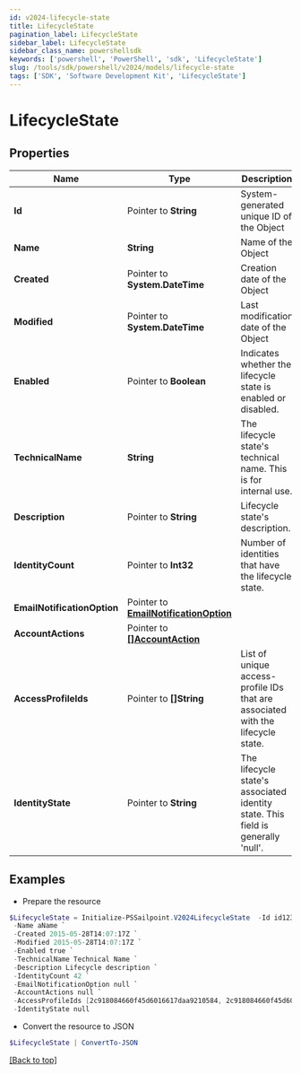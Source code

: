 ```yaml
---
id: v2024-lifecycle-state
title: LifecycleState
pagination_label: LifecycleState
sidebar_label: LifecycleState
sidebar_class_name: powershellsdk
keywords: ['powershell', 'PowerShell', 'sdk', 'LifecycleState'] 
slug: /tools/sdk/powershell/v2024/models/lifecycle-state
tags: ['SDK', 'Software Development Kit', 'LifecycleState']
---
```



# LifecycleState

## Properties

Name | Type | Description | Notes
------------ | ------------- | ------------- | -------------
**Id** |  Pointer to **String** | System-generated unique ID of the Object | [optional] [readonly] 
**Name** |  **String** | Name of the Object | [required]
**Created** |  Pointer to **System.DateTime** | Creation date of the Object | [optional] [readonly] 
**Modified** |  Pointer to **System.DateTime** | Last modification date of the Object | [optional] [readonly] 
**Enabled** |  Pointer to **Boolean** | Indicates whether the lifecycle state is enabled or disabled. | [optional] [default to $false]
**TechnicalName** |  **String** | The lifecycle state's technical name. This is for internal use. | [required]
**Description** |  Pointer to **String** | Lifecycle state's description. | [optional] 
**IdentityCount** |  Pointer to **Int32** | Number of identities that have the lifecycle state. | [optional] [readonly] 
**EmailNotificationOption** |  Pointer to [**EmailNotificationOption**](email-notification-option) |  | [optional] 
**AccountActions** |  Pointer to [**[]AccountAction**](account-action) |  | [optional] 
**AccessProfileIds** |  Pointer to **[]String** | List of unique access-profile IDs that are associated with the lifecycle state. | [optional] 
**IdentityState** |  Pointer to **String** | The lifecycle state's associated identity state. This field is generally 'null'. | [optional] 

## Examples

- Prepare the resource
```powershell
$LifecycleState = Initialize-PSSailpoint.V2024LifecycleState  -Id id12345 `
 -Name aName `
 -Created 2015-05-28T14:07:17Z `
 -Modified 2015-05-28T14:07:17Z `
 -Enabled true `
 -TechnicalName Technical Name `
 -Description Lifecycle description `
 -IdentityCount 42 `
 -EmailNotificationOption null `
 -AccountActions null `
 -AccessProfileIds [2c918084660f45d6016617daa9210584, 2c918084660f45d6016617daa9210500] `
 -IdentityState null
```

- Convert the resource to JSON
```powershell
$LifecycleState | ConvertTo-JSON
```


[[Back to top]](#) 

